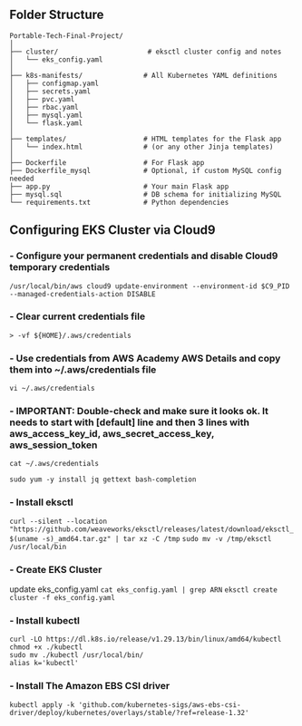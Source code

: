 ## Folder Structure
```
Portable-Tech-Final-Project/
│
├── cluster/                      # eksctl cluster config and notes
│   └── eks_config.yaml
│
├── k8s-manifests/               # All Kubernetes YAML definitions
│   ├── configmap.yaml
│   ├── secrets.yaml
│   ├── pvc.yaml
│   ├── rbac.yaml
│   ├── mysql.yaml
│   └── flask.yaml
│
├── templates/                   # HTML templates for the Flask app
│   └── index.html               # (or any other Jinja templates)
│
├── Dockerfile                   # For Flask app
├── Dockerfile_mysql             # Optional, if custom MySQL config needed
├── app.py                       # Your main Flask app
├── mysql.sql                    # DB schema for initializing MySQL
└── requirements.txt             # Python dependencies

```



## Configuring EKS Cluster via Cloud9

### - Configure your permanent credentials and disable Cloud9 temporary credentials
`/usr/local/bin/aws cloud9 update-environment --environment-id $C9_PID --managed-credentials-action DISABLE`

### - Clear current credentials file
`> -vf ${HOME}/.aws/credentials`

### - Use credentials from AWS Academy AWS Details and copy them into ~/.aws/credentials file
`vi ~/.aws/credentials` 

### - IMPORTANT: Double-check and make sure it looks ok. It needs to start with [default] line and then 3 lines with aws_access_key_id, aws_secret_access_key, aws_session_token
`cat ~/.aws/credentials `

`sudo yum -y install jq gettext bash-completion`

### - Install eksctl
`curl --silent --location "https://github.com/weaveworks/eksctl/releases/latest/download/eksctl_$(uname -s)_amd64.tar.gz" | tar xz -C /tmp`
`sudo mv -v /tmp/eksctl /usr/local/bin`

### - Create EKS Cluster
update eks_config.yaml
`cat eks_config.yaml | grep ARN`
`eksctl create cluster -f eks_config.yaml`

### - Install kubectl 
```
curl -LO https://dl.k8s.io/release/v1.29.13/bin/linux/amd64/kubectl
chmod +x ./kubectl
sudo mv ./kubectl /usr/local/bin/
alias k='kubectl'
```

### - Install The Amazon EBS CSI driver 
`kubectl apply -k 'github.com/kubernetes-sigs/aws-ebs-csi-driver/deploy/kubernetes/overlays/stable/?ref=release-1.32'`

